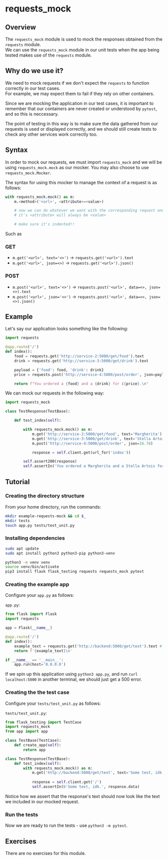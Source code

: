 
# requests_mock

## Overview

The `requests_mock` module is used to mock the responses obtained from the `requests` module.  
We can use the `requests_mock` module in our unit tests when the app being tested makes use of the `requests` module.

## Why do we use it?

We need to mock requests if we don't expect the `requests` to function correctly in our test cases.  
For example, we may expect them to fail if they rely on other containers. 

Since we are mocking the application in our test cases, it is important to remember that our containers are never created or understood by `pytest`, and so this is neccessary.

The point of testing in this way is to make sure the data gathered from our requests is used or displayed correctly, and we should still create tests to check any other services work correctly too.

## Syntax

In order to mock our requests, we must import `requests_mock` and we will be using `requests_mock.mock` as our mocker. You may also choose to use `requests_mock.Mocker`.

The syntax for using this mocker to manage the context of a request is as follows:

```py
with requests_mock.mock() as m:
    m.<method>('<url>', <attribute>=<value>)

    # now we can do whatever we want with the corresponding request and 
    # it's <attribute> will always be <value>

    # make sure it's indented!!
```

Such as

### GET
- `m.get('<url>', text='<>')` -> `requests.get('<url>').text` 
- `m.get('<url>', json=<>)` -> `requests.get('<url>').json()`

### POST
- `m.post('<url>', text='<>')` -> `requests.post('<url>', data=<>, json=<>).text`
- `m.post('<url>', json='<>')` -> `requests.post('<url>', data=<>, json=<>).json()`


## Example

Let's say our application looks something like the following:

```py
import requests

@app.route('/')
def index():
    food = requests.get('http://service-2:5000/get/food').text
    drink = requests.get('http://service-3:5000/get/drink').text

    payload = {'food': food, 'drink': drink}
    price = requests.post('http://service-4:5000/post/order', json=payload).json()

    return f"You ordered a {food} and a {drink} for £{price}.\n"
```

We can mock our requests in the following way:

```py
import requests_mock

class TestResponse(TestBase):

    def test_index(self):

        with requests_mock.mock() as m:
            m.get('http://service-2:5000/get/food', text='Margherita')
            m.get('http://service-3:5000/get/drink', text='Stella Artois')
            m.post('http://service-4:5000/post/order', json=16.78)

            response = self.client.get(url_for('index'))

        self.assert200(response)
        self.assertIn('You ordered a Margherita and a Stella Artois for £16.78.', response.data.decode())
```

## Tutorial

### Creating the directory structure

From your home directory, run the commands:

```bash
mkdir example-requests-mock && cd $_
mkdir tests
touch app.py tests/test_unit.py
```

### Installing dependencies

```bash
sudo apt update
sudo apt install python3 python3-pip python3-venv

python3 -m venv venv
source venv/bin/activate
pip3 install flask flask_testing requests requests_mock pytest
```

### Creating the example app

Configure your `app.py` as follows:

`app.py`:
```py
from flask import Flask
import requests

app = Flask(__name__)

@app.route('/')
def index():
    example_text = requests.get('http://backend:5000/get/text').text # doesn't exist
    return f'{example_text}\n'

if __name__ == '__main__':
    app.run(host='0.0.0.0')
```

If we spin up this application using `python3 app.py`, and run `curl localhost:5000` in another terminal, we should just get a 500 error.

### Creating the the test case

Configure your `tests/test_unit.py` as follows:

`tests/test_unit.py`:
```py
from flask_testing import TestCase
import requests_mock
from app import app

class TestBase(TestCase):
    def create_app(self):
        return app

class TestResponse(TestBase):
    def test_index(self):
        with requests_mock.mock() as m:
            m.get('http://backend:5000/get/text', text='Some text, idk.')
            
            response = self.client.get('/')
            self.assertIn(b'Some text, idk.', response.data)
```

Notice how we assert that the response's text should now look like the text we included in our mocked request.

### Run the tests

Now we are ready to run the tests - use `python3 -m pytest`.

## Exercises

There are no exercises for this module.